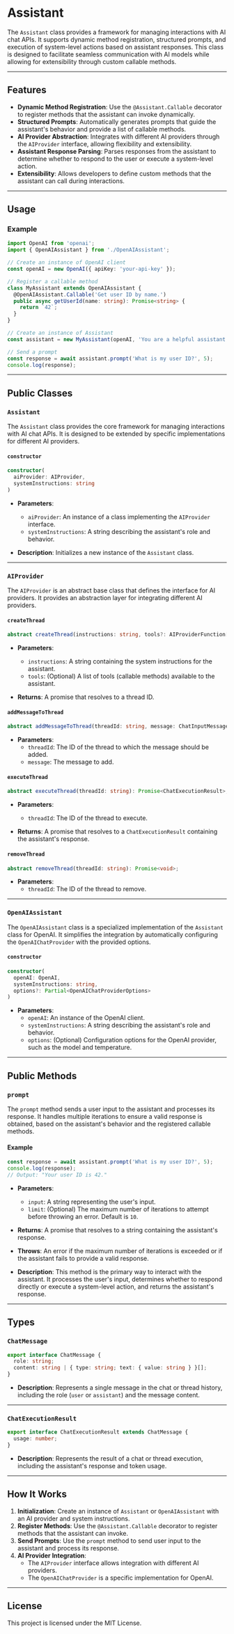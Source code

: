 # Assistant

The `Assistant` class provides a framework for managing interactions with AI chat APIs. It supports dynamic method registration, structured prompts, and execution of system-level actions based on assistant responses. This class is designed to facilitate seamless communication with AI models while allowing for extensibility through custom callable methods.

---

## Features

- **Dynamic Method Registration**: Use the `@Assistant.Callable` decorator to register methods that the assistant can invoke dynamically.
- **Structured Prompts**: Automatically generates prompts that guide the assistant's behavior and provide a list of callable methods.
- **AI Provider Abstraction**: Integrates with different AI providers through the `AIProvider` interface, allowing flexibility and extensibility.
- **Assistant Response Parsing**: Parses responses from the assistant to determine whether to respond to the user or execute a system-level action.
- **Extensibility**: Allows developers to define custom methods that the assistant can call during interactions.

---

## Usage

### Example

```typescript
import OpenAI from 'openai';
import { OpenAIAssistant } from './OpenAIAssistant';

// Create an instance of OpenAI client
const openAI = new OpenAI({ apiKey: 'your-api-key' });

// Register a callable method
class MyAssistant extends OpenAIAssistant {
  @OpenAIAssistant.Callable('Get user ID by name.')
  public async getUserId(name: string): Promise<string> {
    return `42`;
  }
}

// Create an instance of Assistant
const assistant = new MyAssistant(openAI, 'You are a helpful assistant.');

// Send a prompt
const response = await assistant.prompt('What is my user ID?', 5);
console.log(response);
```

---

## Public Classes

### `Assistant`

The `Assistant` class provides the core framework for managing interactions with AI chat APIs. It is designed to be extended by specific implementations for different AI providers.

#### `constructor`

```typescript
constructor(
  aiProvider: AIProvider,
  systemInstructions: string
)
```

- **Parameters**:
  - `aiProvider`: An instance of a class implementing the `AIProvider` interface.
  - `systemInstructions`: A string describing the assistant's role and behavior.

- **Description**: Initializes a new instance of the `Assistant` class.

---

### `AIProvider`

The `AIProvider` is an abstract base class that defines the interface for AI providers. It provides an abstraction layer for integrating different AI providers.

#### `createThread`

```typescript
abstract createThread(instructions: string, tools?: AIProviderFunction[]): Promise<string>;
```

- **Parameters**:
  - `instructions`: A string containing the system instructions for the assistant.
  - `tools`: (Optional) A list of tools (callable methods) available to the assistant.

- **Returns**: A promise that resolves to a thread ID.

#### `addMessageToThread`

```typescript
abstract addMessageToThread(threadId: string, message: ChatInputMessage): Promise<void>;
```

- **Parameters**:
  - `threadId`: The ID of the thread to which the message should be added.
  - `message`: The message to add.

#### `executeThread`

```typescript
abstract executeThread(threadId: string): Promise<ChatExecutionResult>;
```

- **Parameters**:
  - `threadId`: The ID of the thread to execute.

- **Returns**: A promise that resolves to a `ChatExecutionResult` containing the assistant's response.

#### `removeThread`

```typescript
abstract removeThread(threadId: string): Promise<void>;
```

- **Parameters**:
  - `threadId`: The ID of the thread to remove.

---

### `OpenAIAssistant`

The `OpenAIAssistant` class is a specialized implementation of the `Assistant` class for OpenAI. It simplifies the integration by automatically configuring the `OpenAIChatProvider` with the provided options.

#### `constructor`

```typescript
constructor(
  openAI: OpenAI,
  systemInstructions: string,
  options?: Partial<OpenAIChatProviderOptions>
)
```

- **Parameters**:
  - `openAI`: An instance of the OpenAI client.
  - `systemInstructions`: A string describing the assistant's role and behavior.
  - `options`: (Optional) Configuration options for the OpenAI provider, such as the model and temperature.

---

## Public Methods

### `prompt`

The `prompt` method sends a user input to the assistant and processes its response. It handles multiple iterations to ensure a valid response is obtained, based on the assistant's behavior and the registered callable methods.

#### Example

```typescript
const response = await assistant.prompt('What is my user ID?', 5);
console.log(response);
// Output: "Your user ID is 42."
```

- **Parameters**:
  - `input`: A string representing the user's input.
  - `limit`: (Optional) The maximum number of iterations to attempt before throwing an error. Default is `10`.

- **Returns**: A promise that resolves to a string containing the assistant's response.

- **Throws**: An error if the maximum number of iterations is exceeded or if the assistant fails to provide a valid response.

- **Description**: This method is the primary way to interact with the assistant. It processes the user's input, determines whether to respond directly or execute a system-level action, and returns the assistant's response.

---

## Types

### `ChatMessage`

```typescript
export interface ChatMessage {
  role: string;
  content: string | { type: string; text: { value: string } }[];
}
```

- **Description**: Represents a single message in the chat or thread history, including the role (`user` or `assistant`) and the message content.

---

### `ChatExecutionResult`

```typescript
export interface ChatExecutionResult extends ChatMessage {
  usage: number;
}
```

- **Description**: Represents the result of a chat or thread execution, including the assistant's response and token usage.

---

## How It Works

1. **Initialization**: Create an instance of `Assistant` or `OpenAIAssistant` with an AI provider and system instructions.
2. **Register Methods**: Use the `@Assistant.Callable` decorator to register methods that the assistant can invoke.
3. **Send Prompts**: Use the `prompt` method to send user input to the assistant and process its response.
4. **AI Provider Integration**:
   - The `AIProvider` interface allows integration with different AI providers.
   - The `OpenAIChatProvider` is a specific implementation for OpenAI.

---

## License

This project is licensed under the MIT License.